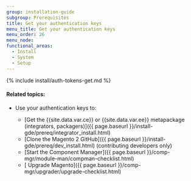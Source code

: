 ```yaml
---
group: installation-guide
subgroup: Prerequisites
title: Get your authentication keys
menu_title: Get your authentication keys
menu_order: 26
menu_node:
functional_areas:
  - Install
  - System
  - Setup
---
```


{% include install/auth-tokens-get.md %}

#### Related topics:

*	Use your authentication keys to:

	*	[Get the {{site.data.var.ce}} or {{site.data.var.ee}} metapackage (integrators, packagers)]({{ page.baseurl }}/install-gde/prereq/integrator_install.html)
	*	[Clone the Magento 2 GitHub]({{ page.baseurl }}/install-gde/prereq/dev_install.html) (contributing developers only)
	*	[Start the Component Manager]({{ page.baseurl }}/comp-mgr/module-man/compman-checklist.html)
	*	[ Upgrade Magento]({{ page.baseurl }}/comp-mgr/upgrader/upgrade-checklist.html)
